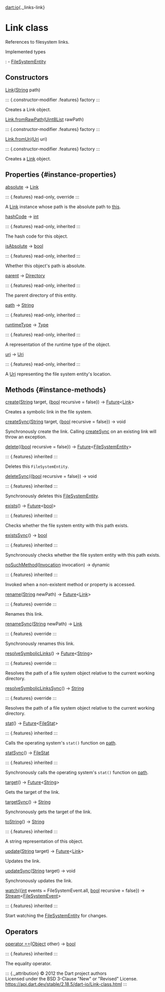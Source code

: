 [dart:io](../dart-io/dart-io-library){._links-link}

Link class
==========

References to filesystem links.

Implemented types

:   -   [FileSystemEntity](filesystementity-class)

Constructors
------------

[Link](link/link)([String](../dart-core/string-class) path)

::: {.constructor-modifier .features}
factory
:::

Creates a Link object.

[Link.fromRawPath](link/link.fromrawpath)([Uint8List](../dart-typed_data/uint8list-class)
rawPath)

::: {.constructor-modifier .features}
factory
:::

[Link.fromUri](link/link.fromuri)([Uri](../dart-core/uri-class) uri)

::: {.constructor-modifier .features}
factory
:::

Creates a [Link](link-class) object.

Properties {#instance-properties}
----------

[absolute](link/absolute) → [Link](link-class)

::: {.features}
read-only, override
:::

A [Link](link-class) instance whose path is the absolute path to
[this](link-class).

[hashCode](../dart-core/object/hashcode) → [int](../dart-core/int-class)

::: {.features}
read-only, inherited
:::

The hash code for this object.

[isAbsolute](filesystementity/isabsolute) →
[bool](../dart-core/bool-class)

::: {.features}
read-only, inherited
:::

Whether this object\'s path is absolute.

[parent](filesystementity/parent) → [Directory](directory-class)

::: {.features}
read-only, inherited
:::

The parent directory of this entity.

[path](filesystementity/path) → [String](../dart-core/string-class)

::: {.features}
read-only, inherited
:::

[runtimeType](../dart-core/object/runtimetype) →
[Type](../dart-core/type-class)

::: {.features}
read-only, inherited
:::

A representation of the runtime type of the object.

[uri](filesystementity/uri) → [Uri](../dart-core/uri-class)

::: {.features}
read-only, inherited
:::

A [Uri](../dart-core/uri-class) representing the file system entity\'s
location.

Methods {#instance-methods}
-------

[create](link/create)([String](../dart-core/string-class) target,
{[bool](../dart-core/bool-class) recursive = false}) →
[Future](../dart-async/future-class)\<[Link](link-class)\>

Creates a symbolic link in the file system.

[createSync](link/createsync)([String](../dart-core/string-class)
target, {[bool](../dart-core/bool-class) recursive = false}) → void

Synchronously create the link. Calling [createSync](link/createsync) on
an existing link will throw an exception.

[delete](filesystementity/delete)({[bool](../dart-core/bool-class)
recursive = false}) →
[Future](../dart-async/future-class)\<[FileSystemEntity](filesystementity-class)\>

::: {.features}
inherited
:::

Deletes this `FileSystemEntity`.

[deleteSync](filesystementity/deletesync)({[bool](../dart-core/bool-class)
recursive = false}) → void

::: {.features}
inherited
:::

Synchronously deletes this [FileSystemEntity](filesystementity-class).

[exists](filesystementity/exists)() →
[Future](../dart-async/future-class)\<[bool](../dart-core/bool-class)\>

::: {.features}
inherited
:::

Checks whether the file system entity with this path exists.

[existsSync](filesystementity/existssync)() →
[bool](../dart-core/bool-class)

::: {.features}
inherited
:::

Synchronously checks whether the file system entity with this path
exists.

[noSuchMethod](../dart-core/object/nosuchmethod)([Invocation](../dart-core/invocation-class)
invocation) → dynamic

::: {.features}
inherited
:::

Invoked when a non-existent method or property is accessed.

[rename](link/rename)([String](../dart-core/string-class) newPath) →
[Future](../dart-async/future-class)\<[Link](link-class)\>

::: {.features}
override
:::

Renames this link.

[renameSync](link/renamesync)([String](../dart-core/string-class)
newPath) → [Link](link-class)

::: {.features}
override
:::

Synchronously renames this link.

[resolveSymbolicLinks](link/resolvesymboliclinks)() →
[Future](../dart-async/future-class)\<[String](../dart-core/string-class)\>

::: {.features}
override
:::

Resolves the path of a file system object relative to the current
working directory.

[resolveSymbolicLinksSync](link/resolvesymboliclinkssync)() →
[String](../dart-core/string-class)

::: {.features}
override
:::

Resolves the path of a file system object relative to the current
working directory.

[stat](filesystementity/stat)() →
[Future](../dart-async/future-class)\<[FileStat](filestat-class)\>

::: {.features}
inherited
:::

Calls the operating system\'s `stat()` function on
[path](filesystementity/path).

[statSync](filesystementity/statsync)() → [FileStat](filestat-class)

::: {.features}
inherited
:::

Synchronously calls the operating system\'s `stat()` function on
[path](filesystementity/path).

[target](link/target)() →
[Future](../dart-async/future-class)\<[String](../dart-core/string-class)\>

Gets the target of the link.

[targetSync](link/targetsync)() → [String](../dart-core/string-class)

Synchronously gets the target of the link.

[toString](../dart-core/object/tostring)() →
[String](../dart-core/string-class)

::: {.features}
inherited
:::

A string representation of this object.

[update](link/update)([String](../dart-core/string-class) target) →
[Future](../dart-async/future-class)\<[Link](link-class)\>

Updates the link.

[updateSync](link/updatesync)([String](../dart-core/string-class)
target) → void

Synchronously updates the link.

[watch](filesystementity/watch)({[int](../dart-core/int-class) events =
FileSystemEvent.all, [bool](../dart-core/bool-class) recursive = false})
→
[Stream](../dart-async/stream-class)\<[FileSystemEvent](filesystemevent-class)\>

::: {.features}
inherited
:::

Start watching the [FileSystemEntity](filesystementity-class) for
changes.

Operators
---------

[operator
==](../dart-core/object/operator_equals)([Object](../dart-core/object-class)
other) → [bool](../dart-core/bool-class)

::: {.features}
inherited
:::

The equality operator.

::: {._attribution}
© 2012 the Dart project authors\
Licensed under the BSD 3-Clause \"New\" or \"Revised\" License.\
<https://api.dart.dev/stable/2.18.5/dart-io/Link-class.html>
:::
